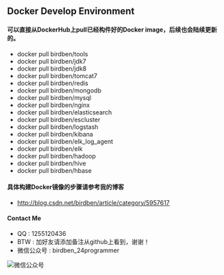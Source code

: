 ## Docker Develop Environment

#### 可以直接从DockerHub上pull已经构件好的Docker image，后续也会陆续更新的。

- docker pull birdben/tools
- docker pull birdben/jdk7
- docker pull birdben/jdk8
- docker pull birdben/tomcat7
- docker pull birdben/redis
- docker pull birdben/mongodb
- docker pull birdben/mysql
- docker pull birdben/nginx
- docker pull birdben/elasticsearch
- docker pull birdben/escluster
- docker pull birdben/logstash
- docker pull birdben/kibana
- docker pull birdben/elk_log_agent
- docker pull birdben/elk
- docker pull birdben/hadoop
- docker pull birdben/hive
- docker pull birdben/hbase

#### 具体构建Docker镜像的步骤请参考我的博客
- http://blog.csdn.net/birdben/article/category/5957617

#### Contact Me
- QQ : 1255120436
- BTW : 加好友请添加备注从github上看到，谢谢！
- 微信公众号 : birdben_24programmer

![微信公众号](http://img.blog.csdn.net/20160810233523766?watermark/2/text/aHR0cDovL2Jsb2cuY3Nkbi5uZXQv/font/5a6L5L2T/fontsize/400/fill/I0JBQkFCMA==/dissolve/70/gravity/Center)
